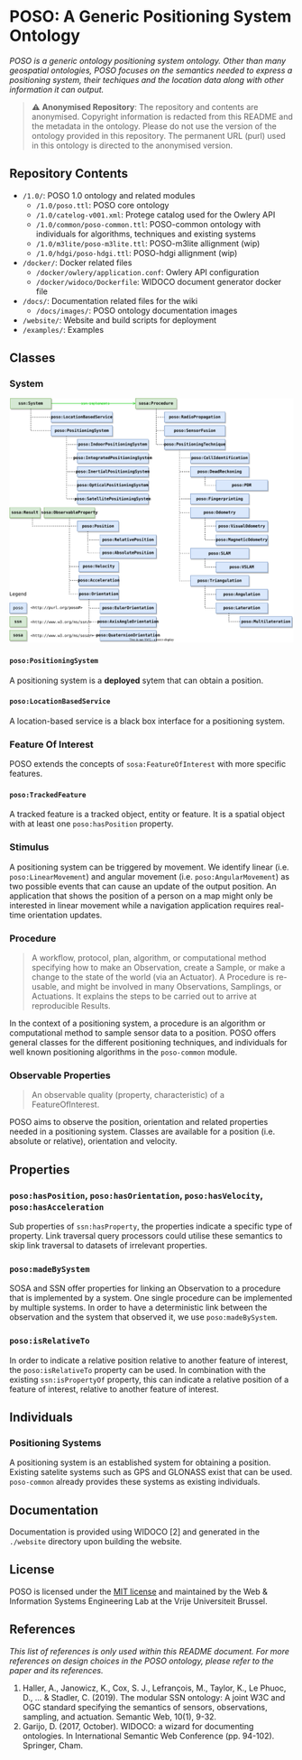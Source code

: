 # POSO: A Generic Positioning System Ontology
*POSO is a generic ontology positioning system ontology. Other than many geospatial ontologies, POSO focuses on the semantics needed to express a positioning system, their techiques and the location data along with other information it can output.*

> :warning: **Anonymised Repository**: The repository and contents are anonymised. Copyright information is redacted from this README and the metadata in the ontology. Please do not use the version of the ontology provided in this repository. The permanent URL (purl) used in this ontology is directed to the anonymised version.

## Repository Contents
- `/1.0/`: POSO 1.0 ontology and related modules
    - `/1.0/poso.ttl`: POSO core ontology
    - `/1.0/catelog-v001.xml`: Protege catalog used for the Owlery API
    - `/1.0/common/poso-common.ttl`: POSO-common ontology with individuals for algorithms, techniques and existing systems
    - `/1.0/m3lite/poso-m3lite.ttl`: POSO-m3lite allignment (wip)
    - `/1.0/hdgi/poso-hdgi.ttl`: POSO-hdgi allignment (wip)
- `/docker/`: Docker related files
    - `/docker/owlery/application.conf`: Owlery API configuration
    - `/docker/widoco/Dockerfile`: WIDOCO document generator docker file
- `/docs/`: Documentation related files for the wiki
    - `/docs/images/`: POSO ontology documentation images
- `/website/`: Website and build scripts for deployment
- `/examples/`: Examples

## Classes

### System
![](docs/images/systems_and_procedures.svg)

#### `poso:PositioningSystem`
A positioning system is a **deployed** sytem that can obtain a position.

#### `poso:LocationBasedService`
A location-based service is a black box interface for a positioning system.

### Feature Of Interest
POSO extends the concepts of `sosa:FeatureOfInterest` with more specific features.

#### `poso:TrackedFeature`
A tracked feature is a tracked object, entity or feature. It is a spatial object with at least one `poso:hasPosition` property.

### Stimulus
A positioning system can be triggered by movement. We identify linear (i.e. `poso:LinearMovement`) and angular movement (i.e. `poso:AngularMovement`) as two possible events that can
cause an update of the output position. An application that shows the position of a person on a map might only be interested in linear movement while a navigation application requires real-time orientation updates.

### Procedure
> A workflow, protocol, plan, algorithm, or computational method specifying how to make an Observation, create a Sample, or make a change to the state of the world (via an Actuator). A Procedure is re-usable, and might be involved in many Observations, Samplings, or Actuations. It explains the steps to be carried out to arrive at reproducible Results.

In the context of a positioning system, a procedure is an algorithm or computational method to sample sensor data to a position. POSO offers general classes for the different positioning techniques, and individuals for well known positioning algorithms in the `poso-common` module.

### Observable Properties
> An observable quality (property, characteristic) of a FeatureOfInterest.

POSO aims to observe the position, orientation and related properties needed in a positioning system. Classes are available for a position (i.e. absolute or relative), orientation and velocity.

## Properties

### `poso:hasPosition`, `poso:hasOrientation`, `poso:hasVelocity`, `poso:hasAcceleration`
Sub properties of `ssn:hasProperty`, the properties indicate a specific type of property. Link traversal query processors could utilise these semantics to skip link traversal to datasets of irrelevant properties.

### `poso:madeBySystem`
SOSA and SSN offer properties for linking an Observation to a procedure that is implemented by a system. One single procedure
can be implemented by multiple systems. In order to have a deterministic link between the observation and the system that observed it, we use `poso:madeBySystem`.

### `poso:isRelativeTo`
In order to indicate a relative position relative to another feature of interest, the `poso:isRelativeTo` property can be used. In combination with the existing `ssn:isPropertyOf` property, this can indicate a relative position of a feature of interest, relative to another feature of interest.

## Individuals

### Positioning Systems
A positioning system is an established system for obtaining a position. Existing satelite systems such as GPS and GLONASS exist that can be used. `poso-common` already provides these systems as existing individuals.

## Documentation
Documentation is provided using WIDOCO [2] and generated in the `./website` directory upon building the website.

## License
POSO is licensed under the [MIT license](LICENSE) and maintained by the Web & Information Systems Engineering Lab at the Vrije Universiteit Brussel.

## References
*This list of references is only used within this README document. For more references on design choices in the POSO ontology, please refer to the paper and its references.*
1. Haller, A., Janowicz, K., Cox, S. J., Lefrançois, M., Taylor, K., Le Phuoc, D., ... & Stadler, C. (2019). The modular SSN ontology: A joint W3C and OGC standard specifying the semantics of sensors, observations, sampling, and actuation. Semantic Web, 10(1), 9-32.
2. Garijo, D. (2017, October). WIDOCO: a wizard for documenting ontologies. In International Semantic Web Conference (pp. 94-102). Springer, Cham.